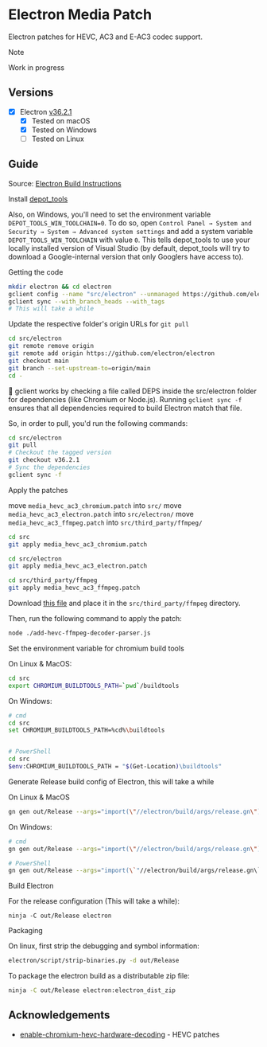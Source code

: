 # Electron Media Patch

Electron patches for HEVC, AC3 and E-AC3 codec support.

> [!NOTE]
> Work in progress

## Versions

- [x] Electron [v36.2.1](https://releases.electronjs.org/release/compare/v36.2.0/v36.2.1)
  - [x] Tested on macOS
  - [x] Tested on Windows
  - [ ] Tested on Linux

## Guide

Source: [Electron Build Instructions](https://www.electronjs.org/docs/latest/development/build-instructions-gn)

Install [depot_tools](https://commondatastorage.googleapis.com/chrome-infra-docs/flat/depot_tools/docs/html/depot_tools_tutorial.html#_setting_up)

Also, on Windows, you'll need to set the environment variable `DEPOT_TOOLS_WIN_TOOLCHAIN=0`. 
To do so, open `Control Panel → System and Security → System → Advanced system settings` and add a system variable `DEPOT_TOOLS_WIN_TOOLCHAIN` with value `0`.
This tells depot_tools to use your locally installed version of Visual Studio (by default, depot_tools will try to download a Google-internal version that only Googlers have access to).

Getting the code

```bash
mkdir electron && cd electron
gclient config --name "src/electron" --unmanaged https://github.com/electron/electron
gclient sync --with_branch_heads --with_tags
# This will take a while
```

Update the respective folder's origin URLs for `git pull`

```bash
cd src/electron
git remote remove origin
git remote add origin https://github.com/electron/electron
git checkout main
git branch --set-upstream-to=origin/main
cd -
```

📝 gclient works by checking a file called DEPS inside the src/electron folder for dependencies (like Chromium or Node.js). Running `gclient sync -f` ensures that all dependencies required to build Electron match that file.

So, in order to pull, you'd run the following commands:

```bash
cd src/electron
git pull
# Checkout the tagged version
git checkout v36.2.1
# Sync the dependencies
gclient sync -f
```

Apply the patches

move `media_hevc_ac3_chromium.patch` into `src/`
move `media_hevc_ac3_electron.patch` into `src/electron/`
move `media_hevc_ac3_ffmpeg.patch` into `src/third_party/ffmpeg/`

```bash
cd src
git apply media_hevc_ac3_chromium.patch
```

```bash
cd src/electron
git apply media_hevc_ac3_electron.patch
```

```bash
cd src/third_party/ffmpeg
git apply media_hevc_ac3_ffmpeg.patch
```

Download [this file](https://github.com/StaZhu/enable-chromium-hevc-hardware-decoding/blob/main/add-hevc-ffmpeg-decoder-parser.js)
and place it in the `src/third_party/ffmpeg` directory.

Then, run the following command to apply the patch:
```bash
node ./add-hevc-ffmpeg-decoder-parser.js
```

Set the environment variable for chromium build tools

On Linux & MacOS:

```bash
cd src
export CHROMIUM_BUILDTOOLS_PATH=`pwd`/buildtools
```

On Windows:

```bash
# cmd
cd src
set CHROMIUM_BUILDTOOLS_PATH=%cd%\buildtools


# PowerShell
cd src
$env:CHROMIUM_BUILDTOOLS_PATH = "$(Get-Location)\buildtools"
```

Generate Release build config of Electron, this will take a while

On Linux & MacOS

```bash
gn gen out/Release --args="import(\"//electron/build/args/release.gn\")"
```

On Windows:

```bash
# cmd
gn gen out/Release --args="import(\"//electron/build/args/release.gn\")"

# PowerShell
gn gen out/Release --args="import(\`"//electron/build/args/release.gn\`")"
```

Build Electron

For the release configuration (This will take a while):

```
ninja -C out/Release electron
```

Packaging

On linux, first strip the debugging and symbol information:

```bash
electron/script/strip-binaries.py -d out/Release
```

To package the electron build as a distributable zip file:

```bash
ninja -C out/Release electron:electron_dist_zip
```


## Acknowledgements

- [enable-chromium-hevc-hardware-decoding](https://github.com/StaZhu/enable-chromium-hevc-hardware-decoding) - HEVC patches
